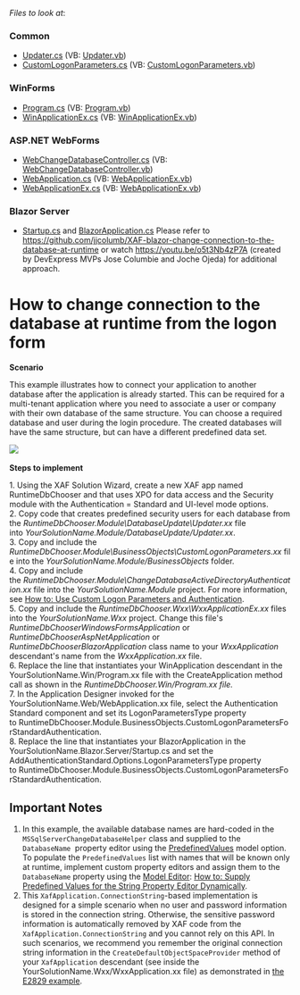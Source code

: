 <!-- default file list -->
*Files to look at*:

### Common
* [Updater.cs](./CS/RuntimeDbChooser.Module/DatabaseUpdate/Updater.cs) (VB: [Updater.vb](./VB/RuntimeDbChooser.Module/DatabaseUpdate/Updater.vb))
* [CustomLogonParameters.cs](./CS/RuntimeDbChooser.Module/BusinessObjects/CustomLogonParameters.cs) (VB: [CustomLogonParameters.vb](./VB/RuntimeDbChooser.Module/BusinessObjects/CustomLogonParameters.vb))

### WinForms
* [Program.cs](./CS/RuntimeDbChooser.Win/Program.cs) (VB: [Program.vb](./VB/RuntimeDbChooser.Win/Program.vb))
* [WinApplicationEx.cs](./CS/RuntimeDbChooser.Win/WinApplicationEx.cs) (VB: [WinApplicationEx.vb](./VB/RuntimeDbChooser.Win/WinApplicationEx.vb))

### ASP.NET WebForms
* [WebChangeDatabaseController.cs](./CS/RuntimeDbChooser.Module/ChangeDatabaseActiveDirectoryAuthentication.cs) (VB: [WebChangeDatabaseController.vb](./VB/RuntimeDbChooser.Module/ChangeDatabaseActiveDirectoryAuthentication.vb))
* [WebApplication.cs](./CS/RuntimeDbChooser.Web/WebApplication.cs) (VB: [WebApplicationEx.vb](./VB/RuntimeDbChooser.Web/WebApplicationEx.vb))
* [WebApplicationEx.cs](./CS/RuntimeDbChooser.Web/WebApplicationEx.cs) (VB: [WebApplicationEx.vb](./VB/RuntimeDbChooser.Web/WebApplicationEx.vb))

### Blazor Server
* [Startup.cs](./CS/RuntimeDbChooser.Blazor.Server/Startup.cs) and [BlazorApplication.cs](./CS/RuntimeDbChooser.Blazor.Server/BlazorApplication.cs) Please refer to https://github.com/jjcolumb/XAF-blazor-change-connection-to-the-database-at-runtime or watch https://youtu.be/o5t3Nb4zP7A (created by DevExpress MVPs Jose Columbie and Joche Ojeda) for additional approach.

<!-- default file list end -->

# How to change connection to the database at runtime from the logon form


<p><strong>Scenario</strong></p>
<p>This example illustrates how to connect your application to another database after the application is already started. This can be required for a multi-tenant application where you need to associate a user or company with their own database of the same structure. You can choose a required database and user during the login procedure. The created databases will have the same structure, but can have a different predefined data set.</p>
<p><img src="https://raw.githubusercontent.com/DevExpress-Examples/XAF_how-to-change-connection-to-the-database-at-runtime-e1344/20.2.5%2B/media/e1344Blazor.png"><br><br><strong>Steps to implement<br></strong></p>
<p>1. Using the XAF Solution Wizard, create a new XAF app named RuntimeDbChooser and that uses XPO for data access and the Security module with the Authentication = Standard and UI-level mode options.<br>2. Copy code that creates predefined security users for each database from the <em>RuntimeDbChooser.Module\DatabaseUpdate\Updater.xx</em> file into <em>YourSolutionName.Module/DatabaseUpdate/Updater.xx</em>.<br>3. Copy and include the <em>RuntimeDbChooser.Module\BusinessObjects\CustomLogonParameters.xx</em> file into the <em>YourSolutionName.Module/BusinessObjects</em> folder.<br>4. Copy and include the <em>RuntimeDbChooser.Module\ChangeDatabaseActiveDirectoryAuthentication.xx</em> file into the <em>YourSolutionName.Module</em> project. For more information, see <a href="https://documentation.devexpress.com/eXpressAppFramework/CustomDocument112982.aspx">How to: Use Custom Logon Parameters and Authentication</a>.
<br>5. Copy and include the <em>RuntimeDbChooser.Wxx\WxxApplicationEx.xx</em> files into the <em>YourSolutionName.Wxx</em> project. Change this file's <em>RuntimeDbChooserWindowsFormsApplication</em> or <em>RuntimeDbChooserAspNetApplication</em> or <em>RuntimeDbChooserBlazorApplication</em> class name to your <em>WxxApplication</em> descendant's name from the <em>WxxApplication.xx</em> file.<br>6. Replace the line that instantiates your WinApplication descendant in the YourSolutionName.Win/Program.xx file with the CreateApplication method call as shown in the <em>RuntimeDbChooser.Win/Program.xx file.<br></em>7. In the Application Designer invoked for the YourSolutionName.Web/WebApplication.xx file, select the Authentication Standard component and set its LogonParametersType property to RuntimeDbChooser.Module.BusinessObjects.CustomLogonParametersForStandardAuthentication.<br>8. Replace the line that instantiates your BlazorApplication in the YourSolutionName.Blazor.Server/Startup.cs  and set the AddAuthenticationStandard.Options.LogonParametersType property to RuntimeDbChooser.Module.BusinessObjects.CustomLogonParametersForStandardAuthentication.</br></p>


## Important Notes

1. In this example, the available database names are hard-coded in the `MSSqlServerChangeDatabaseHelper` class and supplied to the `DatabaseName`  property editor using the [PredefinedValues](https://documentation.devexpress.com/#eXpressAppFramework/DevExpressExpressAppModelIModelCommonMemberViewItem_PredefinedValuestopic) model option. To populate the `PredefinedValues` list with names that will be known only at runtime, implement custom property editors and assign them to the `DatabaseName` property using the [Model Editor](https://documentation.devexpress.com/#eXpressAppFramework/CustomDocument112582): [How to: Supply Predefined Values for the String Property Editor Dynamically](https://documentation.devexpress.com/#eXpressAppFramework/CustomDocument113101).
2. This `XafApplication.ConnectionString`-based implementation is designed for a simple scenario when no user and password information is stored in the connection string. Otherwise, the sensitive password information is automatically removed by XAF code from the `XafApplication.ConnectionString` and you cannot rely on this API. In such scenarios, we recommend you remember the original connection string information in the `CreateDefaultObjectSpaceProvider` method of your `XafApplication` descendant (see inside the YourSolutionName.Wxx/WxxApplication.xx file) as demonstrated in [the E2829 example](https://supportcenter.devexpress.com/ticket/details/e2829#).
